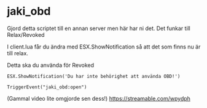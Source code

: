 # jaki_obd

Gjord detta scriptet till en annan server men här har ni det. Det funkar till Relax/Revoked

I client.lua får du ändra med ESX.ShowNotification så att det som finns nu är till relax. 

Detta ska du använda för Revoked 

``` ESX.ShowNotification('Du har inte behörighet att använda OBD!') ```

```TriggerEvent("jaki_obd:open")```

(Gammal video lite omgjorde sen dess!)
https://streamable.com/wpydph

